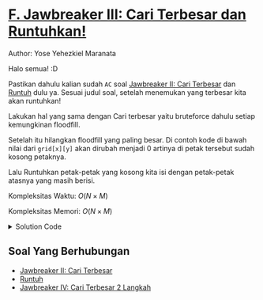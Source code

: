 # [F. Jawbreaker III: Cari Terbesar dan Runtuhkan!](https://tlx.toki.id/courses/competitive/chapters/04/problems/E)

Author: Yose Yehezkiel Maranata

Halo semua! :D

Pastikan dahulu kalian sudah `AC` soal [Jawbreaker II: Cari Terbesar](https://tlx.toki.id/courses/competitive/chapters/04/problems/E) dan [Runtuh](https://tlx.toki.id/courses/competitive/chapters/01/problems/B) dulu ya. Sesuai judul soal, setelah menemukan yang terbesar kita akan runtuhkan! 

Lakukan hal yang sama dengan Cari terbesar yaitu bruteforce dahulu setiap kemungkinan floodfill.

Setelah itu hilangkan floodfill yang paling besar. Di contoh kode di bawah nilai dari `grid[x][y]` akan dirubah menjadi 0 artinya di petak tersebut sudah kosong petaknya.

Lalu Runtuhkan petak-petak yang kosong kita isi dengan petak-petak atasnya yang masih berisi. 

Kompleksitas Waktu: $O(N \times M)$

Kompleksitas Memori: $O(N \times M)$

<details>
  <summary>Solution Code</summary>

```c++
#include <bits/stdc++.h>

using namespace std;

int n, m;

int dr[4] = {0, 0, 1, -1};
int dc[4] = {1, -1, 0, 0};

bool inside(int x, int y) { return x >= 0 && x < n && y >= 0 && y < m; }
vector<vector<int>> grid;
vector<vector<bool>> vis;
int klik(int i, int j, int warna) {
  vis[i][j] = 1;
  int tot = 1;

  for (int k = 0; k < 4; k++) {
    int tr = i + dr[k], tc = j + dc[k];  // tr, tc  -> koordinat tujuan

    if (!inside(tr, tc)) continue;  // cek1 : (tr,tc) berada di dalam grid

    if (vis[tr][tc]) continue;  // cek2 : (tr,tc) belum pernah dikunjungi

    if (grid[tr][tc] != warna)
      continue;  // cek3 : warna (tr,tc) sama dengan koordinat asal

    tot += klik(tr, tc, warna);
  }
  return tot;
}

void hilangkan(int i, int j, int warna) {
  vis[i][j] = 1;
  grid[i][j] = 0;
  for (int k = 0; k < 4; k++) {
    int tr = i + dr[k], tc = j + dc[k];  // tr, tc  -> koordinat tujuan

    if (!inside(tr, tc)) continue;  // cek1 : (tr,tc) berada di dalam grid

    if (vis[tr][tc]) continue;  // cek2 : (tr,tc) belum pernah dikunjungi

    if (grid[tr][tc] != warna)
      continue;  // cek3 : warna (tr,tc) sama dengan koordinat asal

    hilangkan(tr, tc, warna);
  }
}

int main() {
  ios_base::sync_with_stdio(0);
  cin.tie(0);
  cin >> n >> m;
  grid = vector<vector<int>>(n, vector<int>(m));
  vis = vector<vector<bool>>(n, vector<bool>(m, 0));
  for (int i = 0; i < n; i++) {
    for (int j = 0; j < m; j++) cin >> grid[i][j];
  }
  // tambahkan bruteforce untuk mengecek setiap floodfill yang dilakukan
  int mx = 0, x_mx, y_mx;
  for (int i = 0; i < n; i++) {
    for (int j = 0; j < m; j++) {
      if (vis[i][j]) continue;
      int tot = klik(i, j, grid[i][j]);
      if (mx < tot) {
        x_mx = i, y_mx = j;
        mx = tot;
      }
    }
  }
  // hilangkan
  vis = vector<vector<bool>>(n, vector<bool>(m, 0));
  hilangkan(x_mx, y_mx, grid[x_mx][y_mx]);

  // runtuhkan
  for (int j = 0; j < m; j++) {
    int bottom = -1;
    for (int i = n - 1; i >= 0; i--) {
      if (grid[i][j] == 0 && bottom == -1)
        bottom = i;
      else if (grid[i][j] != 0 && bottom != -1) {
        grid[bottom][j] = grid[i][j];
        grid[i][j] = 0;
        bottom--;
      }
    }
  }

  for (int i = 0; i < n; i++) {
    for (int j = 0; j < m; j++) {
      if(grid[i][j]) cout << grid[i][j] << " ";
      else cout << ". "; 
    }
    cout << endl;
  }
}
```
</details>


## Soal Yang Berhubungan
    
- [Jawbreaker II: Cari Terbesar](https://tlx.toki.id/courses/competitive/chapters/04/problems/E)
- [Runtuh](https://tlx.toki.id/courses/competitive/chapters/01/problems/B)
- [Jawbreaker IV: Cari Terbesar 2 Langkah](https://tlx.toki.id/courses/competitive/chapters/04/problems/G)


